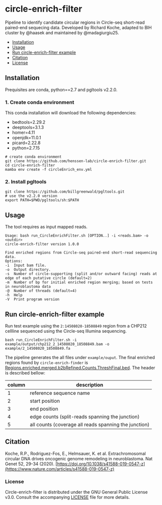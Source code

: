# circle-enrich-filter

Pipeline to identify candidate circular regions in Circle-seq short-read paired-end sequecing data.
Developed by Richard Koche, adapted to BIH cluster by @haasek and maintained by @madagiurgiu25.

- [Installation](#installation)
- [Usage](#usage)
- [Run circle-enrich-filter example](#run-circle-enrich-filter)
- [Citation](#citation)
- [License](#license)

## Installation <a name="installation"></a> 

Prequisites are conda, python==2.7 and pgltools v2.2.0.

### 1. Create conda environment

This conda installation will download the following dependencies:

- bedtools=2.29.2
- deeptools=3.1.3
- homer=4.11
- openjdk=11.0.1
- picard=2.22.8
- python=2.7.15


```
# create conda environment
git clone https://github.com/henssen-lab/circle-enrich-filter.git
cd circle-enrich-filter
mamba env create -f circleEnrich_env.yml
```

### 2. Install pgltools 

```
git clone https://github.com/billgreenwald/pgltools.git
# use the v2.2.0 version
export PATH=$PWD/pgltools/sh:$PATH
```

## Usage  <a name="usage"></a>

The tool requires as input mapped reads. 

```
Usage: bash run_CircleEnrichFilter.sh [OPTION..] -i <reads.bam> -o <outdir>
circle-enrich-filter version 1.0.0

Find enriched regions from Circle-seq paired-end short-read sequencing data.
Options:
-i	Input bam file.
-o	Output directory.
-s	Number of circle-supporting (split and/or outward facing) reads at edge of each putative circle (default=2)
-m	Number of bp for initial enriched region merging; based on tests in neuroblastoma data
-@	Number of threads (default=4)
-h	Help
-V	Print program version

```


## Run circle-enrich-filter example <a name="run-circle-enrich-filter"></a>

Run test example using the `2:14508020-18508849` region from a CHP212 cellline sequenced using the Circle-seq Illumina sequencing.

```
bash run_CircleEnrichFilter.sh -i example/output/chp212_2_14508020_18508849.bam -o example/2_14508020_18508849.fa 
```

The pipeline generates the all files under `example/ouput`. The final enriched regions found by `circle-enrich-finder` is [Regions.enriched.merged.b2bRefined.Counts.ThreshFinal.bed](example/output/Regions_chp212_2_14508020_18508849.enriched.merged.b2bRefined.Counts.ThreshFinal.bed). The header is described bellow:

| column  | description |
|---------|--------------|
| 1       | reference sequence name ||
| 2       | start position | 
| 3       | end position |
| 4       | edge counts (split-reads spanning the junction) |
| 5       | all counts (coverage all reads spanning the junction) | 


## Citation <a name="citation"></a>

Koche, R.P., Rodriguez-Fos, E., Helmsauer, K. et al. Extrachromosomal circular DNA drives oncogenic genome remodeling in neuroblastoma. Nat Genet 52, 29-34 (2020). 
[https://doi.org/10.1038/s41588-019-0547-z](https://www.nature.com/articles/s41588-019-0547-z)


### License <a name="license"></a>

Circle-enrich-filter is distributed under the GNU General Public License v3.0. Consult the accompanying [LICENSE](https://github.com/henssen-lab/circle-enrich-filter/blob/main/LICENSE) file for more details.



